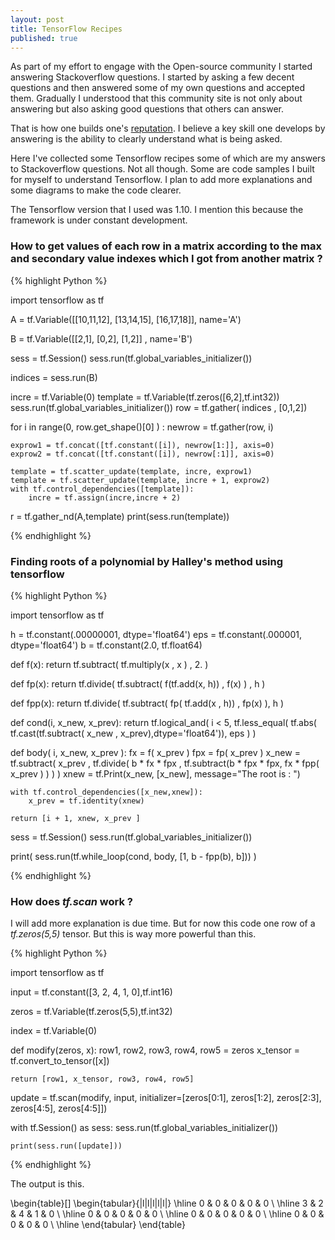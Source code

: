 ```yaml
---
layout: post
title: TensorFlow Recipes
published: true
---
```


As part of my effort to engage with the Open-source community I started answering Stackoverflow questions. I started by asking
a few decent questions and then answered some of my own questions and accepted them. Gradually I understood that this community site is not only about answering but also asking good questions that others can answer.

That is how one builds one's [reputation](https://stackoverflow.com/help/whats-reputation). I believe a key skill one develops by answering is the ability to clearly understand what is being asked.

Here I've collected some Tensorflow recipes some of which are my answers to Stackoverflow questions. Not all though. Some are code
samples I built for myself to understand Tensorflow. I plan to add more explanations and some diagrams to make the code clearer.

The Tensorflow version that I used was 1.10. I mention this because the framework is under constant development. 

### How to get values of each row in a matrix according to the max and secondary value indexes which I got from another matrix ?

{% highlight Python %}

import tensorflow as tf

A = tf.Variable([[10,11,12],
     [13,14,15],
     [16,17,18]], name='A')

B = tf.Variable([[2,1],
     [0,2],
     [1,2]] , name='B')


sess = tf.Session()
sess.run(tf.global_variables_initializer())

indices =  sess.run(B)


incre = tf.Variable(0)
template = tf.Variable(tf.zeros([6,2],tf.int32))
sess.run(tf.global_variables_initializer())
row = tf.gather( indices , [0,1,2])

for i in range(0, row.get_shape()[0] ) :
    newrow = tf.gather(row, i)

    exprow1 = tf.concat([tf.constant([i]), newrow[1:]], axis=0)
    exprow2 = tf.concat([tf.constant([i]), newrow[:1]], axis=0)

    template = tf.scatter_update(template, incre, exprow1)
    template = tf.scatter_update(template, incre + 1, exprow2)
    with tf.control_dependencies([template]):
        incre = tf.assign(incre,incre + 2)

r = tf.gather_nd(A,template)
print(sess.run(template))

{% endhighlight %}

### Finding roots of a polynomial by Halley's method using tensorflow 

{% highlight Python %}

import tensorflow as tf

h = tf.constant(.00000001, dtype='float64')
eps = tf.constant(.000001, dtype='float64')
b = tf.constant(2.0, tf.float64)

def f(x):
    return tf.subtract( tf.multiply(x , x ) , 2. )

def fp(x):
    return  tf.divide( tf.subtract( f(tf.add(x, h)) ,
                                    f(x)
                                  ) ,
                       h
                     )

def fpp(x):
    return tf.divide( tf.subtract( fp( tf.add(x , h)) ,
                                   fp(x)
                                 ),
                       h
                     )

def cond(i, x_new, x_prev):
    return tf.logical_and( i < 5,
                           tf.less_equal( tf.abs( tf.cast(tf.subtract( x_new ,
                                                                       x_prev),dtype='float64')),
                                          eps
                                        )
                         )

def body( i, x_new, x_prev ):
    fx = f( x_prev )
    fpx = fp( x_prev )
    x_new = tf.subtract( x_prev ,
                          tf.divide( b * fx * fpx  ,
                                     tf.subtract(b * fpx * fpx,
                                                 fx * fpp( x_prev )
                                                )
                                   )
                       )
    xnew = tf.Print(x_new, [x_new], message="The root is : ")

    with tf.control_dependencies([x_new,xnew]):
        x_prev = tf.identity(xnew)

    return [i + 1, xnew, x_prev ]

sess = tf.Session()
sess.run(tf.global_variables_initializer())


print( sess.run(tf.while_loop(cond, body, [1, b - fpp(b), b])) )

{% endhighlight %}

### How does _tf.scan_ work ?

I will add more explanation is due time. But for now this code one row of a _tf.zeros(5,5)_ tensor. But this is way more powerful than this.

{% highlight Python %}

import tensorflow as tf

input = tf.constant([3, 2, 4, 1, 0],tf.int16)

zeros = tf.Variable(tf.zeros(5,5),tf.int32)

index = tf.Variable(0)

def modify(zeros, x):
    row1, row2, row3, row4, row5 = zeros
    x_tensor = tf.convert_to_tensor([x])

    return [row1, x_tensor, row3, row4, row5]

update = tf.scan(modify, input, initializer=[zeros[0:1],
                                             zeros[1:2],
                                             zeros[2:3],
                                             zeros[4:5],
                                             zeros[4:5]])

with tf.Session() as sess:
    sess.run(tf.global_variables_initializer())

    print(sess.run([update]))

{% endhighlight %}

The output is this.

\begin{table}[]
\begin{tabular}{|l|l|l|l|l|}
\hline
0 & 0 & 0 & 0 & 0 \\ \hline
3 & 2 & 4 & 1 & 0 \\ \hline
0 & 0 & 0 & 0 & 0 \\ \hline
0 & 0 & 0 & 0 & 0 \\ \hline
0 & 0 & 0 & 0 & 0 \\ \hline
\end{tabular}
\end{table}
